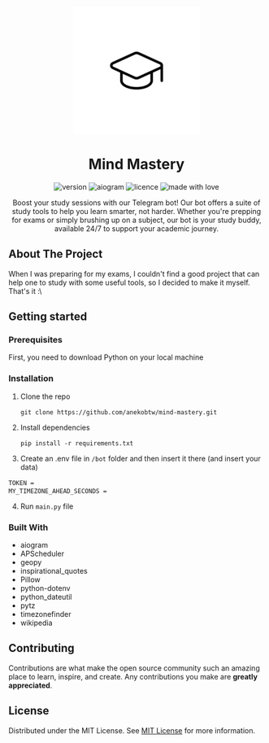                          
<br/>
<div align="center">

  <img src='https://github.com/anekobtw/mind-mastery/blob/main/mm%20white.png' height="250" width="250"></img>
  <h1>Mind Mastery</h1>

 ![version](https://img.shields.io/badge/Project_version-NA-blue)
 ![aiogram](https://img.shields.io/badge/aiogram-3.x-blue)
 ![licence](https://img.shields.io/badge/License-MIT-green)
 ![made with love](https://img.shields.io/badge/Made_with-Love-red)
 
<p>Boost your study sessions with our Telegram bot! Our bot offers a suite of study tools to help you learn smarter, not harder. Whether you're prepping for exams or simply brushing up on a subject, our bot is your study buddy, available 24/7 to support your academic journey.</p>
</div>

 ## About The Project
When I was preparing for my exams, I couldn't find a good project that can help one to study with some useful tools, so I decided to make it myself. That's it :\

## Getting started
 ### Prerequisites
First, you need to download Python on your local machine
 
 ### Installation
1. Clone the repo
   ```
   git clone https://github.com/anekobtw/mind-mastery.git
   ```
2. Install dependencies
   ```
   pip install -r requirements.txt
   ```
3. Create an .env file in `/bot` folder and then insert it there (and insert your data)
  ```
  TOKEN = 
  MY_TIMEZONE_AHEAD_SECONDS = 
  ```
4. Run `main.py` file

 ### Built With
- aiogram
- APScheduler
- geopy
- inspirational_quotes
- Pillow
- python-dotenv
- python_dateutil
- pytz
- timezonefinder
- wikipedia

## Contributing
Contributions are what make the open source community such an amazing place to learn, inspire, and create. Any contributions you make are **greatly appreciated**.

 ## License
Distributed under the MIT License. See [MIT License](https://opensource.org/licenses/MIT) for more information.
